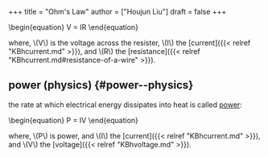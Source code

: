 +++
title = "Ohm's Law"
author = ["Houjun Liu"]
draft = false
+++

\begin{equation}
V = IR
\end{equation}

where, \\(V\\) is the voltage across the resister, \\(I\\) the [current]({{< relref "KBhcurrent.md" >}}), and \\(R\\) the [resistance]({{< relref "KBhcurrent.md#resistance-of-a-wire" >}}).


## power (physics) {#power--physics}

the rate at which electrical energy dissipates into heat is called [power](#power--physics):

\begin{equation}
P = IV
\end{equation}

where, \\(P\\) is power, and \\(I\\) the [current]({{< relref "KBhcurrent.md" >}}), and \\(V\\) the [voltage]({{< relref "KBhvoltage.md" >}}).
